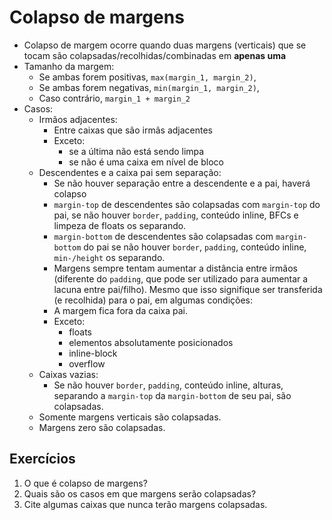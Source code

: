 # Colapso de margens

- Colapso de margem ocorre quando duas margens (verticais) que se tocam são colapsadas/recolhidas/combinadas em **apenas uma**
- Tamanho da margem:
  - Se ambas forem positivas, `max(margin_1, margin_2)`,
  - Se ambas forem negativas, `min(margin_1, margin_2)`,
  - Caso contrário, `margin_1 + margin_2`
- Casos:
  - Irmãos adjacentes:
    - Entre caixas que são irmãs adjacentes
    - Exceto:
      - se a última não está sendo limpa
      - se não é uma caixa em nível de bloco
  - Descendentes e a caixa pai sem separação:
    - Se não houver separação entre a descendente e a pai, haverá colapso
    - `margin-top` de descendentes são colapsadas com `margin-top` do pai, se não houver `border`, `padding`, conteúdo inline, BFCs e limpeza de floats os separando.
    - `margin-bottom` de descendentes são colapsadas com `margin-bottom` do pai se não houver `border`, `padding`, conteúdo inline, `min-/height` os separando.
    - Margens sempre tentam aumentar a distância entre irmãos (diferente do `padding`, que pode ser utilizado para aumentar a lacuna entre pai/filho). Mesmo que isso signifique ser transferida (e recolhida) para o pai, em algumas condições:
    - A margem fica fora da caixa pai.
    - Exceto:
      - floats
      - elementos absolutamente posicionados
      - inline-block
      - overflow
  - Caixas vazias:
    - Se não houver `border`, `padding`, conteúdo inline, alturas, separando a `margin-top` da `margin-bottom` de seu pai, são colapsadas.
  - Somente margens verticais são colapsadas.
  - Margens zero são colapsadas.

## Exercícios

1. O que é colapso de margens?
2. Quais são os casos em que margens serão colapsadas?
3. Cite algumas caixas que nunca terão margens colapsadas.